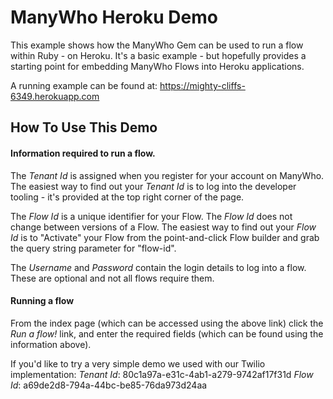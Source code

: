 # ManyWho Heroku Demo
This example shows how the ManyWho Gem can be used to run a flow within Ruby - on Heroku.  It's a basic
example - but hopefully provides a starting point for embedding ManyWho Flows into Heroku applications.

A running example can be found at: https://mighty-cliffs-6349.herokuapp.com

## How To Use This Demo
#### Information required to run a flow.

The *Tenant Id* is assigned when you register for your account on ManyWho. The easiest way to find out your *Tenant Id* is to log into the developer tooling - it's provided at the top right corner of the page.

The *Flow Id* is a unique identifier for your Flow.  The *Flow Id* does not change between versions of a Flow. The easiest way to find out your *Flow Id* is to "Activate" your Flow from the point-and-click Flow builder and grab the query string parameter for "flow-id".

The *Username* and *Password* contain the login details to log into a flow. These are optional and not all flows require them.

#### Running a flow
From the index page (which can be accessed using the above link) click the *Run a flow!* link, and enter the required fields (which can be found using the information above).

If you'd like to try a very simple demo we used with our Twilio implementation:
*Tenant Id*: 80c1a97a-e31c-4ab1-a279-9742af17f31d
*Flow Id*: a69de2d8-794a-44bc-be85-76da973d24aa

